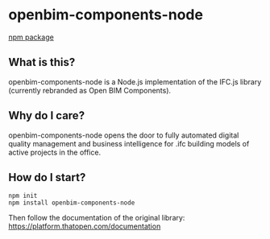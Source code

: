 # openbim-components-node
<a href="https://www.npmjs.com/package/openbim-components-node">npm package</a>

## What is this?
openbim-components-node is a Node.js implementation of the IFC.js library (currently rebranded as Open BIM Components).

## Why do I care?
openbim-components-node opens the door to fully automated digital quality management and business intelligence for .ifc building models of active projects in the office.

## How do I start?
```
npm init
npm install openbim-components-node
```

Then follow the documentation of the original library: <br>
https://platform.thatopen.com/documentation